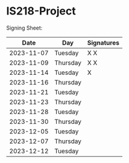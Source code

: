 # IS218-Project

Signing Sheet: 

| Date       | Day       | Signatures |
|------------|-----------|------------|
| 2023-11-07 | Tuesday   | X X        | 
| 2023-11-09 | Thursday  | X X        |
| 2023-11-14 | Tuesday   | X          |
| 2023-11-16 | Thursday  |            |
| 2023-11-21 | Tuesday   |            |
| 2023-11-23 | Thursday  |            |
| 2023-11-28 | Tuesday   |            |
| 2023-11-30 | Thursday  |            |
| 2023-12-05 | Tuesday   |            |
| 2023-12-07 | Thursday  |            |
| 2023-12-12 | Tuesday   |            |
